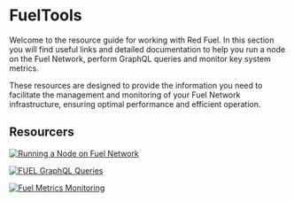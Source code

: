 # FuelTools

Welcome to the resource guide for working with Red Fuel. In this section you will find useful links and detailed documentation to help you run a node on the Fuel Network, perform GraphQL queries and monitor key system metrics.   

These resources are designed to provide the information you need to facilitate the management and monitoring of your Fuel Network infrastructure, ensuring optimal performance and efficient operation.


## Resourcers

[![Running a Node on Fuel Network](https://img.shields.io/badge/-Running%20a%20Node%20on%20Fuel%20Network-808000?style=for-the-badge&logo=github)](https://github.com/Cumulo-pro/FuelTools/wiki/Running-a-Node-on-Fuel-Network)

[![FUEL GraphQL Queries](https://img.shields.io/badge/-FUEL%20GraphQL%20Queries-808000?style=for-the-badge&logo=github)](https://github.com/Cumulo-pro/FuelTools/wiki/FUEL-GraphQL-Queries)

[![Fuel Metrics Monitoring](https://img.shields.io/badge/-Fuel%20Metrics%20Monitoring-808000?style=for-the-badge&logo=github)](https://github.com/Cumulo-pro/FuelTools/blob/main/fuel_metrics/README.md)
